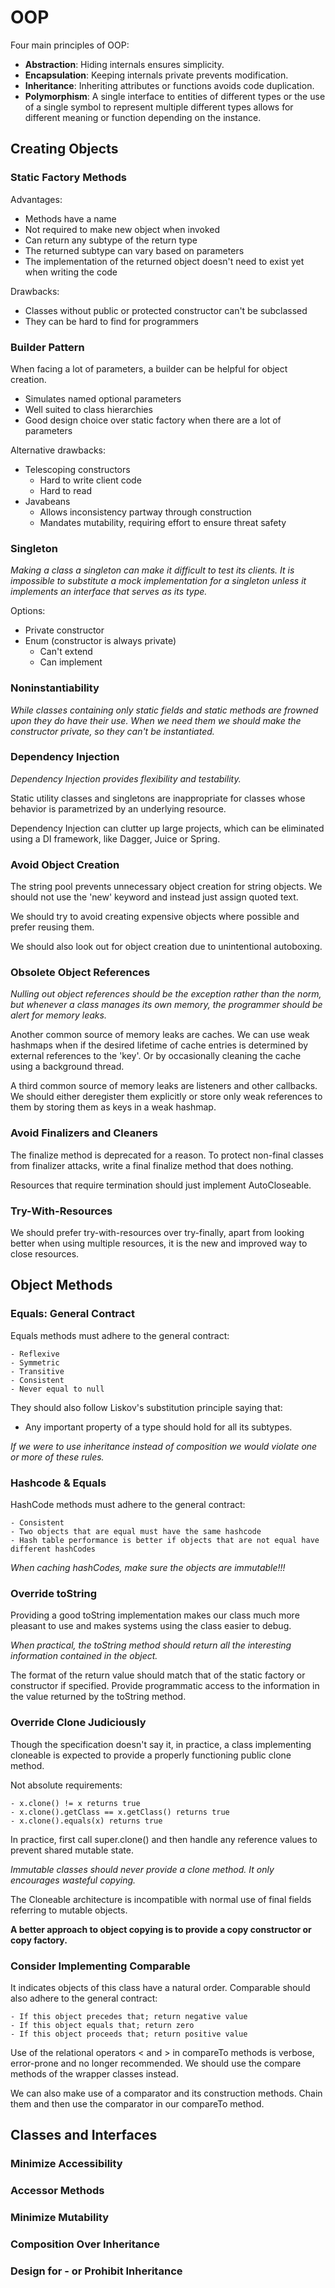 # OOP

Four main principles of OOP:
-	**Abstraction**: Hiding internals ensures simplicity.
-	**Encapsulation**: Keeping internals private prevents modification.
-	**Inheritance**: Inheriting attributes or functions avoids code duplication.
-	**Polymorphism**: A single interface to entities of different types or the use of a single symbol to represent
     multiple different types allows for different meaning or function depending on the instance.


## Creating Objects

### Static Factory Methods

Advantages:
- Methods have a name
- Not required to make new object when invoked
- Can return any subtype of the return type
- The returned subtype can vary based on parameters
- The implementation of the returned object doesn't need to exist yet when writing the code

Drawbacks:
- Classes without public or protected constructor can't be subclassed
- They can be hard to find for programmers

### Builder Pattern

When facing a lot of parameters, a builder can be helpful for object creation.
- Simulates named optional parameters
- Well suited to class hierarchies
- Good design choice over static factory when there are a lot of parameters

Alternative drawbacks:
- Telescoping constructors
  - Hard to write client code
  - Hard to read
- Javabeans
  - Allows inconsistency partway through construction
  - Mandates mutability, requiring effort to ensure threat safety

### Singleton

*Making a class a singleton can make it difficult to test its clients.
It is impossible to substitute a mock implementation for a singleton unless it implements an interface that serves as its type.*

Options:
- Private constructor
- Enum (constructor is always private)
  - Can't extend
  - Can implement

### Noninstantiability

*While classes containing only static fields and static methods are frowned upon they do have their use.
When we need them we should make the constructor private, so they can't be instantiated.*

### Dependency Injection

*Dependency Injection provides flexibility and testability.*

Static utility classes and singletons are inappropriate for classes whose behavior is parametrized by an underlying resource.

Dependency Injection can clutter up large projects, which can be eliminated using a DI framework, like Dagger, Juice or Spring.

### Avoid Object Creation

The string pool prevents unnecessary object creation for string objects. We should not use the 'new' keyword and instead just assign quoted text.

We should try to avoid creating expensive objects where possible and prefer reusing them.

We should also look out for object creation due to unintentional autoboxing.

### Obsolete Object References

*Nulling out object references should be the exception rather than the norm, but whenever a class manages its own memory,
the programmer should be alert for memory leaks.*

Another common source of memory leaks are caches. We can use weak hashmaps when if the desired lifetime of cache entries
is determined by external references to the 'key'. Or by occasionally cleaning the cache using a background thread.

A third common source of memory leaks are listeners and other callbacks.
We should either deregister them explicitly or store only weak references to them by storing them as keys in a weak hashmap.

### Avoid Finalizers and Cleaners

The finalize method is deprecated for a reason. To protect non-final classes from finalizer attacks,
write a final finalize method that does nothing.

Resources that require termination should just implement AutoCloseable.

### Try-With-Resources

We should prefer try-with-resources over try-finally, apart from looking better when using multiple resources,
it is the new and improved way to close resources.


## Object Methods

### Equals: General Contract

Equals methods must adhere to the general contract:
```
- Reflexive
- Symmetric
- Transitive
- Consistent
- Never equal to null
```

They should also follow Liskov's substitution principle saying that:
- Any important property of a type should hold for all its subtypes.

*If we were to use inheritance instead of composition we would violate one or more of these rules.*

### Hashcode & Equals

HashCode methods must adhere to the general contract:
```
- Consistent
- Two objects that are equal must have the same hashcode
- Hash table performance is better if objects that are not equal have different hashCodes
```

*When caching hashCodes, make sure the objects are immutable!!!*

### Override toString

Providing a good toString implementation makes our class much more pleasant to use and makes systems using the class easier to debug.

*When practical, the toString method should return all the interesting information contained in the object.*

The format of the return value should match that of the static factory or constructor if specified.
Provide programmatic access to the information in the value returned by the toString method.

### Override Clone Judiciously

Though the specification doesn't say it, in practice, a class implementing cloneable is expected to provide
a properly functioning public clone method. 

Not absolute requirements:
```
- x.clone() != x returns true
- x.clone().getClass == x.getClass() returns true
- x.clone().equals(x) returns true
```

In practice, first call super.clone() and then handle any reference values to prevent shared mutable state.

*Immutable classes should never provide a clone method. It only encourages wasteful copying.*

The Cloneable architecture is incompatible with normal use of final fields referring to mutable objects.

**A better approach to object copying is to provide a copy constructor or copy factory.**

### Consider Implementing Comparable

It indicates objects of this class have a natural order. Comparable should also adhere to the general contract:
```
- If this object precedes that; return negative value
- If this object equals that; return zero
- If this object proceeds that; return positive value 
```

Use of the relational operators < and > in compareTo methods is verbose, error-prone and no longer recommended.
We should use the compare methods of the wrapper classes instead.

We can also make use of a comparator and its construction methods. Chain them and then use the comparator in our compareTo method.


## Classes and Interfaces

### Minimize Accessibility

### Accessor Methods

### Minimize Mutability

### Composition Over Inheritance

### Design for - or Prohibit Inheritance